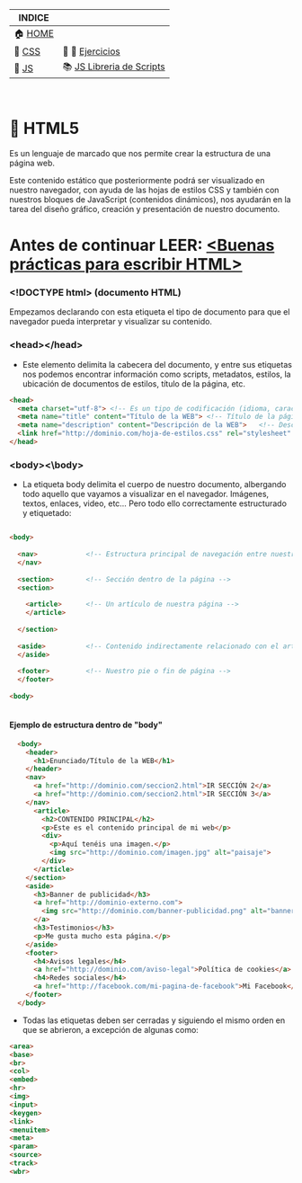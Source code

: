 | INDICE |  |
| ------------- | ------------- |
| :house:  [HOME](/README.md)     |  |
| 📕  [CSS](/documentation/css.md)  | :pencil: 📐 [Ejercicios](/tests/exercices.md) |
| 📕  [JS](/documentation/js.md)  | :books: [JS Libreria de Scripts](/scripts_library/scripts.md)  |

&nbsp; 
&nbsp; 
# 📕 HTML5

Es un lenguaje de marcado que nos permite crear la estructura de una página web.

Este contenido estático que posteriormente podrá ser visualizado en nuestro navegador, con ayuda de las hojas de estilos CSS y también con nuestros bloques de JavaScript (contenidos dinámicos), nos ayudarán en la tarea del diseño gráfico, creación y presentación de nuestro documento. 
&nbsp; 

# Antes de continuar LEER: [<Buenas prácticas para escribir HTML>](rules.md)

### \<!DOCTYPE html>  (documento HTML)

Empezamos declarando con esta etiqueta el tipo de documento para que el navegador pueda interpretar y visualizar su contenido.

### \<head>\</head>
+ Este elemento delimita la cabecera del documento, y entre sus etiquetas nos podemos encontrar información como scripts, metadatos, estilos, la ubicación de documentos de estilos, título de la página, etc.
```html
<head>
  <meta charset="utf-8"> <!-- Es un tipo de codificación (idioma, caracteres -->
  <meta name="title" content="Título de la WEB"> <!-- Título de la página -->
  <meta name="description" content="Descripción de la WEB">   <!-- Descripción de la página --> 
  <link href="http://dominio.com/hoja-de-estilos.css" rel="stylesheet" type="text/css"/> <!-- Ubicación de hoja de la estilos CSS -->
</head>
```



### \<body>\<\body>
+ La etiqueta body delimita el cuerpo de nuestro documento, albergando todo aquello que vayamos a visualizar en el navegador. Imágenes, textos, enlaces, video, etc…
Pero todo ello correctamente estructurado y etiquetado:
```html

<body>
  
  <nav>            <!-- Estructura principal de navegación entre nuestras páginas -->
  </nav>
    
  <section>        <!-- Sección dentro de la página -->
  <section> 
    
    <article>      <!-- Un artículo de nuestra página -->
    </article>
    
  </section>
    
  <aside>          <!-- Contenido indirectamente relacionado con el artículo de nuestra página -->
  </aside>
    
  <footer>         <!-- Nuestro pie o fin de página -->
  </footer>
    
<body>
  
```
#### Ejemplo de estructura dentro de "body"
```html
  <body>
    <header>
      <h1>Enunciado/Título de la WEB</h1>      
    </header>    
    <nav> 
      <a href="http://dominio.com/seccion2.html">IR SECCIÓN 2</a>
      <a href="http://dominio.com/seccion2.html">IR SECCIÓN 3</a>
    </nav>      
      <article> 
        <h2>CONTENIDO PRINCIPAL</h2>
        <p>Este es el contenido principal de mi web</p>
        <div>
          <p>Aquí tenéis una imagen.</p>
          <img src="http://dominio.com/imagen.jpg" alt="paisaje">          
        </div>
      </article>      
    </section>
    <aside>  
      <h3>Banner de publicidad</h3>
      <a href="http://dominio-externo.com">
        <img src="http://dominio.com/banner-publicidad.png" alt="banner de publicidad">
      </a>
      <h3>Testimonios</h3>
      <p>Me gusta mucho esta página.</p>
    </aside>
    <footer>
      <h4>Avisos legales</h4>
      <a href="http://dominio.com/aviso-legal">Política de cookies</a>
      <h4>Redes sociales</h4>
      <a href="http://facebook.com/mi-pagina-de-facebook">Mi Facebook</a>
    </footer>
  </body>  

```


+ Todas las etiquetas deben ser cerradas y siguiendo el mismo orden en que se abrieron, a excepción de algunas como:
```html
<area>
<base>
<br>
<col>
<embed>
<hr>
<img>
<input>
<keygen>
<link>
<menuitem>
<meta>
<param>
<source>
<track>
<wbr>
```
